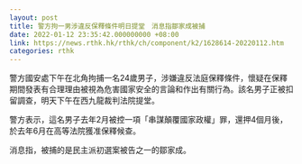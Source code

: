 ```yaml
---
layout: post
title: 警方拘一男涉違反保釋條件明日提堂　消息指鄒家成被捕
date: 2022-01-12 23:35:42.000000000 +08:00
link: https://news.rthk.hk/rthk/ch/component/k2/1628614-20220112.htm
categories: rthk
---
```


警方國安處下午在北角拘捕一名24歲男子，涉嫌違反法庭保釋條件，懷疑在保釋期間發表有合理理由被視為危害國家安全的言論和作出有關行為。該名男子正被扣留調查，明天下午在西九龍裁判法院提堂。

警方表示，這名男子去年2月被控一項「串謀顛覆國家政權」罪，還押4個月後，於去年6月在高等法院獲准保釋候查。

消息指，被捕的是民主派初選案被告之一的鄒家成。
